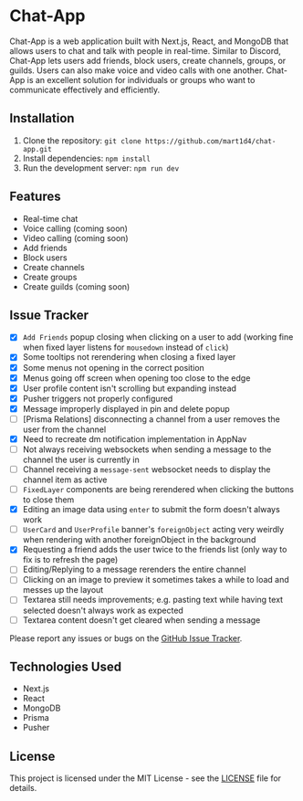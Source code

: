 # Chat-App

Chat-App is a web application built with Next.js, React, and MongoDB that allows users to chat and talk with people in real-time. Similar to Discord, Chat-App lets users add friends, block users, create channels, groups, or guilds. Users can also make voice and video calls with one another. Chat-App is an excellent solution for individuals or groups who want to communicate effectively and efficiently.

## Installation

1. Clone the repository: `git clone https://github.com/mart1d4/chat-app.git`
2. Install dependencies: `npm install`
3. Run the development server: `npm run dev`

## Features

-   Real-time chat
-   Voice calling (coming soon)
-   Video calling (coming soon)
-   Add friends
-   Block users
-   Create channels
-   Create groups
-   Create guilds (coming soon)

## Issue Tracker

-   [x] `Add Friends` popup closing when clicking on a user to add (working fine when fixed layer listens for `mousedown` instead of `click`)
-   [x] Some tooltips not rerendering when closing a fixed layer
-   [x] Some menus not opening in the correct position
-   [x] Menus going off screen when opening too close to the edge
-   [x] User profile content isn't scrolling but expanding instead
-   [x] Pusher triggers not properly configured
-   [x] Message improperly displayed in pin and delete popup
-   [ ] [Prisma Relations] disconnecting a channel from a user removes the user from the channel
-   [x] Need to recreate dm notification implementation in AppNav
-   [ ] Not always receiving websockets when sending a message to the channel the user is currently in
-   [ ] Channel receiving a `message-sent` websocket needs to display the channel item as active
-   [ ] `FixedLayer` components are being rerendered when clicking the buttons to close them
-   [x] Editing an image data using `enter` to submit the form doesn't always work
-   [ ] `UserCard` and `UserProfile` banner's `foreignObject` acting very weirdly when rendering with another foreignObject in the background
-   [x] Requesting a friend adds the user twice to the friends list (only way to fix is to refresh the page)
-   [ ] Editing/Replying to a message rerenders the entire channel
-   [ ] Clicking on an image to preview it sometimes takes a while to load and messes up the layout
-   [ ] Textarea still needs improvements; e.g. pasting text while having text selected doesn't always work as expected
-   [ ] Textarea content doesn't get cleared when sending a message

Please report any issues or bugs on the [GitHub Issue Tracker](https://github.com/mart1d4/chat-app/issues).

## Technologies Used

-   Next.js
-   React
-   MongoDB
-   Prisma
-   Pusher

## License

This project is licensed under the MIT License - see the [LICENSE](LICENSE) file for details.

